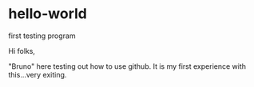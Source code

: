 # hello-world
first testing program

Hi folks, 

"Bruno" here testing out how to use github. It is my first experience with this...very exiting. 
